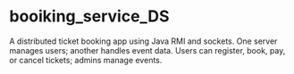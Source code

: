# booiking_service_DS
A distributed ticket booking app using Java RMI and sockets. One server manages users; another handles event data. Users can register, book, pay, or cancel tickets; admins manage events.

